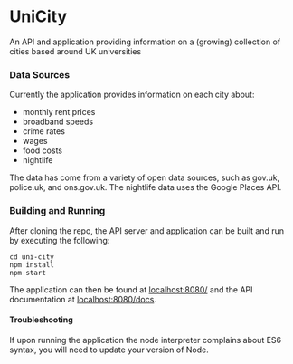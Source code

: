 # UniCity

An API and application providing information on a (growing) collection of cities based around UK universities

### Data Sources

Currently the application provides information on each city about:
* monthly rent prices
* broadband speeds
* crime rates
* wages
* food costs
* nightlife

The data has come from a variety of open data sources, such as gov.uk, police.uk, and ons.gov.uk. The nightlife data uses the Google Places API.

### Building and Running
 
After cloning the repo, the API server and application can be built and run by executing the following:
```
cd uni-city
npm install
npm start
```

The application can then be found at [localhost:8080/](localhost:8080/) and the API documentation at [localhost:8080/docs](localhost:8080/docs).

#### Troubleshooting

If upon running the application the node interpreter complains about ES6 syntax, you will need to update your version of Node.
